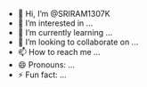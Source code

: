 - 👋 Hi, I’m @SRIRAM1307K
- 👀 I’m interested in ...
- 🌱 I’m currently learning ...
- 💞️ I’m looking to collaborate on ...
- 📫 How to reach me ...
- 😄 Pronouns: ...
- ⚡ Fun fact: ...

<!---
SRIRAM1307K/SRIRAM1307K is a ✨ special ✨ repository because its `README.md` (this file) appears on your GitHub profile.
You can click the Preview link to take a look at your changes.
--->
